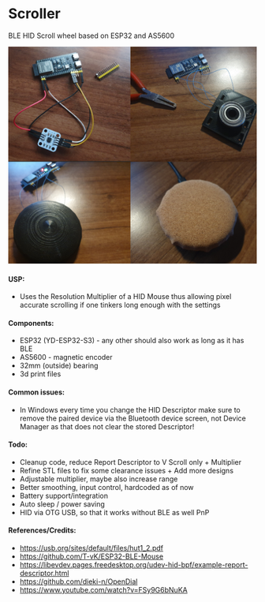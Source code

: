 # Scroller
BLE HID Scroll wheel based on ESP32 and AS5600

![PoC](poc.png)

#### USP:
- Uses the Resolution Multiplier of a HID Mouse thus allowing pixel accurate scrolling if one tinkers long enough with the settings

#### Components:
- ESP32 (YD-ESP32-S3) - any other should also work as long as it has BLE
- AS5600 - magnetic encoder
- 32mm (outside) bearing
- 3d print files 

#### Common issues:
- In Windows every time you change the HID Descriptor make sure to remove the paired device via the Bluetooth device screen, not Device Manager as that does not clear the stored Descriptor!

#### Todo:
- Cleanup code, reduce Report Descriptor to V Scroll only + Multiplier
- Refine STL files to fix some clearance issues + Add more designs
- Adjustable multiplier, maybe also increase range
- Better smoothing, input control, hardcoded as of now
- Battery support/integration
- Auto sleep / power saving
- HID via OTG USB, so that it works without BLE as well PnP

#### References/Credits:
- https://usb.org/sites/default/files/hut1_2.pdf
- https://github.com/T-vK/ESP32-BLE-Mouse
- https://libevdev.pages.freedesktop.org/udev-hid-bpf/example-report-descriptor.html
- https://github.com/dieki-n/OpenDial
- https://www.youtube.com/watch?v=FSy9G6bNuKA
